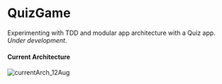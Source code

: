 # QuizGame
Experimenting with TDD and modular app architecture with a Quiz app.
 _Under development._


#### Current Architecture

![currentArch_12Aug](https://github.com/altunog/QuizGame/assets/53496232/7a912103-a46d-486e-9467-e8f96819fb32)
